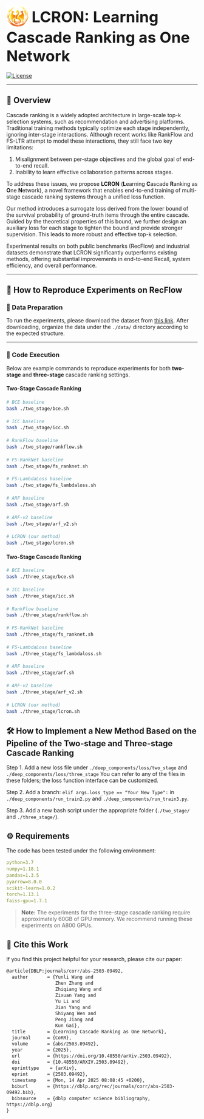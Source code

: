 # <img src="./images/lcron.png" width="60" height="60" style="vertical-align: middle;"> <span style="font-size: 40px; vertical-align: middle;">LCRON: Learning Cascade Ranking as One Network</span>

[![License](https://img.shields.io/badge/license-CC%20BY--SA%204.0-green)](https://github.com/RecFlow-nips24/RecFlow-nips24/blob/main/LICENSE)

---

## 📘 Overview

Cascade ranking is a widely adopted architecture in large-scale top-k selection systems, such as recommendation and advertising platforms. Traditional training methods typically optimize each stage independently, ignoring inter-stage interactions. Although recent works like RankFlow and FS-LTR attempt to model these interactions, they still face two key limitations:
1) Misalignment between per-stage objectives and the global goal of end-to-end recall.
2) Inability to learn effective collaboration patterns across stages.

To address these issues, we propose **LCRON** (**L**earning **C**ascade **R**anking as **O**ne **N**etwork), a novel framework that enables end-to-end training of multi-stage cascade ranking systems through a unified loss function.

Our method introduces a surrogate loss derived from the lower bound of the survival probability of ground-truth items through the entire cascade. Guided by the theoretical properties of this bound, we further design an auxiliary loss for each stage to tighten the bound and provide stronger supervision. This leads to more robust and effective top-k selection.

Experimental results on both public benchmarks (RecFlow) and industrial datasets demonstrate that LCRON significantly outperforms existing methods, offering substantial improvements in end-to-end Recall, system efficiency, and overall performance.

---

## 🔁 How to Reproduce Experiments on RecFlow

### 📁 Data Preparation

To run the experiments, please download the dataset from [this link](https://rec.ustc.edu.cn/share/883adf20-7e44-11ef-90e2-9beaf2bdc778). After downloading, organize the data under the `./data/` directory according to the expected structure.

---

### 🧪 Code Execution

Below are example commands to reproduce experiments for both **two-stage** and **three-stage** cascade ranking settings.

#### Two-Stage Cascade Ranking

```bash
# BCE baseline
bash ./two_stage/bce.sh

# ICC baseline
bash ./two_stage/icc.sh

# RankFlow baseline
bash ./two_stage/rankflow.sh

# FS-RankNet baseline
bash ./two_stage/fs_ranknet.sh

# FS-LambdaLoss baseline
bash ./two_stage/fs_lambdaloss.sh

# ARF baseline
bash ./two_stage/arf.sh

# ARF-v2 baseline
bash ./two_stage/arf_v2.sh

# LCRON (our method)
bash ./two_stage/lcron.sh
```


#### Two-Stage Cascade Ranking

```bash
# BCE baseline
bash ./three_stage/bce.sh

# ICC baseline
bash ./three_stage/icc.sh

# RankFlow baseline
bash ./three_stage/rankflow.sh

# FS-RankNet baseline
bash ./three_stage/fs_ranknet.sh

# FS-LambdaLoss baseline
bash ./three_stage/fs_lambdaloss.sh

# ARF baseline
bash ./three_stage/arf.sh

# ARF-v2 baseline
bash ./three_stage/arf_v2.sh

# LCRON (our method)
bash ./three_stage/lcron.sh
```

## 🛠️ How to Implement a New Method Based on the Pipeline of the Two-stage and Three-stage Cascade Ranking

Step 1. Add a new loss file under ```./deep_components/loss/two_stage``` and ```./deep_components/loss/three_stage``` You can refer to any of the files in these folders; the loss function interface can be customized.

Step 2. Add a branch: ```elif args.loss_type == "Your New Type":``` in ```./deep_components/run_train2.py``` and ```./deep_components/run_train3.py```.

Step 3. Add a new bash script under the appropriate folder (```./two_stage/``` and ```./three_stage/```).

## ⚙️ Requirements
The code has been tested under the following environment:

```yaml
python=3.7
numpy=1.18.1
pandas=1.3.5
pyarrow=8.0.0
scikit-learn=1.0.2
torch=1.13.1
faiss-gpu=1.7.1
```

> **Note:** The experiments for the three-stage cascade ranking require approximately 60GB of GPU memory. We recommend running these experiments on A800 GPUs.

## 📎 Cite this Work

If you find this project helpful for your research, please cite our paper:

```
@article{DBLP:journals/corr/abs-2503-09492,
  author       = {Yunli Wang and
                  Zhen Zhang and
                  Zhiqiang Wang and
                  Zixuan Yang and
                  Yu Li and
                  Jian Yang and
                  Shiyang Wen and
                  Peng Jiang and
                  Kun Gai},
  title        = {Learning Cascade Ranking as One Network},
  journal      = {CoRR},
  volume       = {abs/2503.09492},
  year         = {2025},
  url          = {https://doi.org/10.48550/arXiv.2503.09492},
  doi          = {10.48550/ARXIV.2503.09492},
  eprinttype    = {arXiv},
  eprint       = {2503.09492},
  timestamp    = {Mon, 14 Apr 2025 08:08:45 +0200},
  biburl       = {https://dblp.org/rec/journals/corr/abs-2503-09492.bib},
  bibsource    = {dblp computer science bibliography, https://dblp.org}
}
```